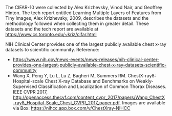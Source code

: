 The CIFAR-10 were collected by Alex Krizhevsky, Vinod Nair, and Geoffrey Hinton. The tech report entitled Learning Multiple Layers of Features from Tiny Images, Alex Krizhevsky, 2009, describes the datasets and the methodology followed when collecting them in greater detail.  These datasets and the tech report are available at <https://www.cs.toronto.edu/~kriz/cifar.html>

NIH Clinical Center provides one of the largest publicly available chest x-ray datasets to scientific community. Reference:
* https://www.nih.gov/news-events/news-releases/nih-clinical-center-provides-one-largest-publicly-available-chest-x-ray-datasets-scientific-community
* Wang X, Peng Y, Lu L, Lu Z, Bagheri M, Summers RM. ChestX-ray8: Hospital-scale Chest X-ray Database and Benchmarks on Weakly-Supervised Classification and Localization of Common Thorax Diseases. IEEE CVPR 2017, http://openaccess.thecvf.com/content_cvpr_2017/papers/Wang_ChestX-ray8_Hospital-Scale_Chest_CVPR_2017_paper.pdf. Images are available via Box: https://nihcc.app.box.com/v/ChestXray-NIHCC
